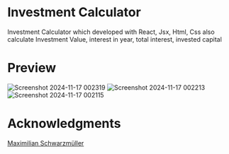 # Investment Calculator
 Investment Calculator which developed with React, Jsx, Html, Css also calculate Investment Value, interest in year, total interest, invested capital
# Preview
![Screenshot 2024-11-17 002319](https://github.com/user-attachments/assets/5783071e-0310-4631-a506-1011406c88e3)
![Screenshot 2024-11-17 002213](https://github.com/user-attachments/assets/2aaae53b-54bb-4f2c-8a4c-ad9635ef9914)
![Screenshot 2024-11-17 002115](https://github.com/user-attachments/assets/68b40352-0cff-4092-aa65-9be1d6d97120)




# Acknowledgments
[Maximilian Schwarzmüller](https://www.udemy.com/user/maximilian-schwarzmuller/?srsltid=AfmBOophEMt0SJlkBZkDEfZvHITZqpn-sie1F2ky6gDK3iLMTNOlrW0V)
